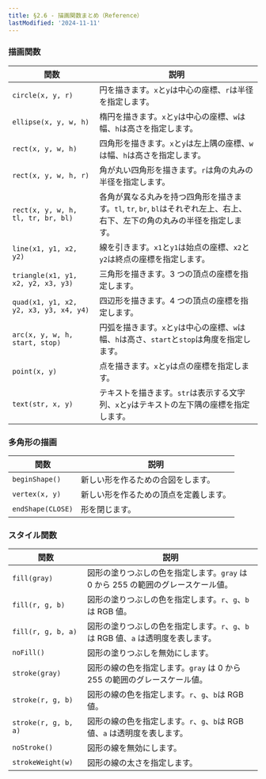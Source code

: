 ```yaml
---
title: §2.6 - 描画関数まとめ（Reference）
lastModified: '2024-11-11'
---
```


### 描画関数

| 関数                                   | 説明                                                                                                                         |
| -------------------------------------- | ---------------------------------------------------------------------------------------------------------------------------- |
| `circle(x, y, r)`                      | 円を描きます。`x`と`y`は中心の座標、`r`は半径を指定します。                                                                  |
| `ellipse(x, y, w, h)`                  | 楕円を描きます。`x`と`y`は中心の座標、`w`は幅、`h`は高さを指定します。                                                       |
| `rect(x, y, w, h)`                     | 四角形を描きます。`x`と`y`は左上隅の座標、`w`は幅、`h`は高さを指定します。                                                   |
| `rect(x, y, w, h, r)`                  | 角が丸い四角形を描きます。`r`は角の丸みの半径を指定します。                                                                  |
| `rect(x, y, w, h, tl, tr, br, bl)`     | 各角が異なる丸みを持つ四角形を描きます。`tl`, `tr`, `br`, `bl`はそれぞれ左上、右上、右下、左下の角の丸みの半径を指定します。 |
| `line(x1, y1, x2, y2)`                 | 線を引きます。`x1`と`y1`は始点の座標、`x2`と`y2`は終点の座標を指定します。                                                   |
| `triangle(x1, y1, x2, y2, x3, y3)`     | 三角形を描きます。3 つの頂点の座標を指定します。                                                                             |
| `quad(x1, y1, x2, y2, x3, y3, x4, y4)` | 四辺形を描きます。4 つの頂点の座標を指定します。                                                                             |
| `arc(x, y, w, h, start, stop)`         | 円弧を描きます。`x`と`y`は中心の座標、`w`は幅、`h`は高さ、`start`と`stop`は角度を指定します。                                |
| `point(x, y)`                          | 点を描きます。`x`と`y`は点の座標を指定します。                                                                               |
| `text(str, x, y)`                      | テキストを描きます。`str`は表示する文字列、`x`と`y`はテキストの左下隅の座標を指定します。                                    |

### 多角形の描画

| 関数              | 説明                                   |
| ----------------- | -------------------------------------- |
| `beginShape()`    | 新しい形を作るための合図をします。     |
| `vertex(x, y)`    | 新しい形を作るための頂点を定義します。 |
| `endShape(CLOSE)` | 形を閉じます。                         |

### スタイル関数

| 関数                 | 説明                                                                               |
| -------------------- | ---------------------------------------------------------------------------------- |
| `fill(gray)`         | 図形の塗りつぶしの色を指定します。`gray` は 0 から 255 の範囲のグレースケール値。  |
| `fill(r, g, b)`      | 図形の塗りつぶしの色を指定します。`r`、`g`、`b`は RGB 値。                         |
| `fill(r, g, b, a)`   | 図形の塗りつぶしの色を指定します。`r`、`g`、`b`は RGB 値、`a` は透明度を表します。 |
| `noFill()`           | 図形の塗りつぶしを無効にします。                                                   |
| `stroke(gray)`       | 図形の線の色を指定します。`gray` は 0 から 255 の範囲のグレースケール値。          |
| `stroke(r, g, b)`    | 図形の線の色を指定します。`r`、`g`、`b`は RGB 値。                                 |
| `stroke(r, g, b, a)` | 図形の線の色を指定します。`r`、`g`、`b`は RGB 値、`a` は透明度を表します。         |
| `noStroke()`         | 図形の線を無効にします。                                                           |
| `strokeWeight(w)`    | 図形の線の太さを指定します。                                                       |
